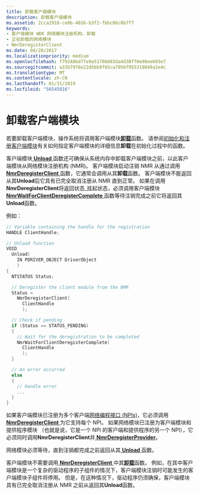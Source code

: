 ```yaml
---
title: 卸载客户端模块
description: 卸载客户端模块
ms.assetid: 2cca2918-ce0b-4016-b3f2-fbbc06c0b7f7
keywords:
- 客户端模块 WDK 网络模块注册机构，卸载
- 正在卸载的网络模块
- NmrDeregisterClient
ms.date: 04/20/2017
ms.localizationpriority: medium
ms.openlocfilehash: f79248bd77e9a5170b083da4d30ff0e98ee603e7
ms.sourcegitcommit: a33b7978e22d5bb9f65ca7056f955319049a2e4c
ms.translationtype: MT
ms.contentlocale: zh-CN
ms.lasthandoff: 01/31/2019
ms.locfileid: "56545816"
---
```

# <a name="unloading-a-client-module"></a>卸载客户端模块


若要卸载客户端模块，操作系统将调用客户端模块[**卸载**](https://msdn.microsoft.com/library/windows/hardware/ff564886)函数。 请参阅[初始化和注册客户端模块](initializing-and-registering-a-client-module.md)有关如何指定客户端模块的详细信息**卸载**在初始化过程中的函数。

客户端模块[ **Unload** ](https://msdn.microsoft.com/library/windows/hardware/ff564886)函数还可确保从系统内存中卸载客户端模块之前，以此客户端模块从网络模块注册机构 (NMR)。 客户端模块启动注销 NMR 从通过调用[ **NmrDeregisterClient** ](https://msdn.microsoft.com/library/windows/hardware/ff568774)函数，它通常会调用从其**卸载**函数。 客户端模块不能返回从其**Unload**后它具有已完全取消注册从 NMR 直到正常。 如果在调用**NmrDeregisterClient**将返回状态\_挂起状态，必须调用客户端模块[ **NmrWaitForClientDeregisterComplete** ](https://msdn.microsoft.com/library/windows/hardware/ff568786)函数等待注销完成之前它将返回其**Unload**函数。

例如：

```C++
// Variable containing the handle for the registration
HANDLE ClientHandle;

// Unload function
VOID
  Unload(
    IN PDRIVER_OBJECT DriverObject
    )
{
  NTSTATUS Status;

  // Deregister the client module from the NMR
  Status =
    NmrDeregisterClient(
      ClientHandle
      );

  // Check if pending
  if (Status == STATUS_PENDING)
  {
    // Wait for the deregistration to be completed
    NmrWaitForClientDeregisterComplete(
      ClientHandle
      );
  }

  // An error occurred
  else
  {
    // Handle error
    ...
  }
}
```

如果客户端模块已注册为多个客户端[网络编程接口 (NPIs)](network-programming-interface.md)，它必须调用[ **NmrDeregisterClient** ](https://msdn.microsoft.com/library/windows/hardware/ff568774)为它支持每个 NPI。 如果网络模块已注册为客户端模块和提供程序模块 （也就是说，它是一个 NPI 的客户端和提供程序的另一个 NPI），它必须同时调用**NmrDeregisterClient**并[ **NmrDeregisterProvider**](https://msdn.microsoft.com/library/windows/hardware/ff568778)。

网络模块必须等待，直到注销都完成之前返回从其[ **Unload** ](https://msdn.microsoft.com/library/windows/hardware/ff564886)函数。

客户端模块不需要调用[ **NmrDeregisterClient** ](https://msdn.microsoft.com/library/windows/hardware/ff568774)中其[**卸载**](https://msdn.microsoft.com/library/windows/hardware/ff564886)函数。 例如，在其中客户端模块是一个复杂的驱动程序的子组件的情况下，客户端模块注销时可能发生的客户端模块子组件将停用。 但是，在这种情况下，驱动程序仍须确保，客户端模块具有已完全取消注册从 NMR 之前从返回其**Unload**函数。

 

 





